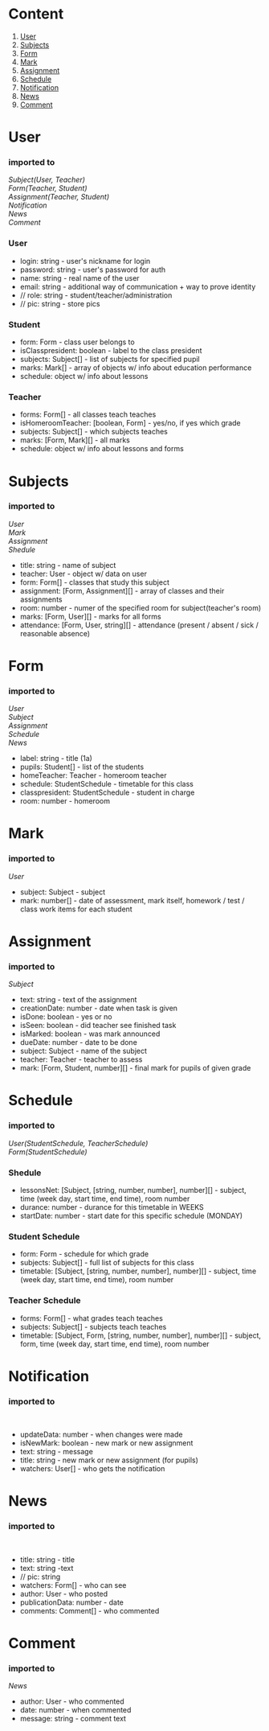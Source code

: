 # Content
1. [User](#user)  
2. [Subjects](#subjects)  
3. [Form](#form)  
4. [Mark](#mark)  
5. [Assignment](#assignment)  
6. [Schedule](#schedule)  
7. [Notification](#notification)  
8. [News](#news)  
9. [Comment](#comment)  

# User 
### **imported to**  
*Subject(User, Teacher)  
Form(Teacher, Student)  
Assignment(Teacher, Student)  
Notification  
News  
Comment*  
  
### **User**
- login: string - user's nickname for login  
- password: string - user's password for auth  
- name: string - real name of the user  
- email: string - additional way of communication + way to prove identity  
- // role: string - student/teacher/administration  
- // pic: string - store pics  

### **Student**
- form: Form - class user belongs to  
- isClasspresident: boolean - label to the class president  
- subjects: Subject[] - list of subjects for specified pupil  
- marks: Mark[] - array of objects w/ info about education performance  
- schedule: object w/ info about lessons  

### **Teacher**
- forms: Form[] - all classes teach teaches  
- isHomeroomTeacher: [boolean, Form] - yes/no, if yes which grade  
- subjects: Subject[] - which subjects teaches  
- marks: [Form, Mark][] - all marks  
- schedule: object w/ info about lessons and forms  
 

# Subjects
### **imported to**  
*User  
Mark  
Assignment  
Shedule*  
  
- title: string - name of subject  
- teacher: User - object w/ data on user  
- form: Form[] - classes that study this subject  
- assignment: [Form, Assignment][] - array of classes and their assignments  
- room: number - numer of the specified room for subject(teacher's room)  
- marks: [Form, User][] - marks for all forms  
- attendance: [Form, User, string][] - attendance (present / absent / sick / reasonable absence)  
 

# Form
### **imported to**  
*User  
Subject  
Assignment  
Schedule  
News*  
  
- label: string - title (1a)  
- pupils: Student[] - list of the students  
- homeTeacher: Teacher - homeroom teacher  
- schedule: StudentSchedule - timetable for this class  
- classpresident: StudentSchedule - student in charge  
- room: number - homeroom  
 

# Mark
### **imported to**  
*User*  
  
- subject: Subject - subject  
- mark: number[] - date of assessment, mark itself, homework / test / class work items for each student  
 

# Assignment
### **imported to**  
*Subject*  
  
- text: string - text of the assignment  
- creationDate: number - date when task is given  
- isDone: boolean - yes or no  
- isSeen: boolean - did teacher see finished task  
- isMarked: boolean - was mark announced  
- dueDate: number - date to be done  
- subject: Subject - name of the subject  
- teacher: Teacher - teacher to assess  
- mark: [Form, Student, number][] - final mark for pupils of given grade  
 

# Schedule
### **imported to** 
*User(StudentSchedule, TeacherSchedule)  
Form(StudentSchedule)*  

### **Shedule**
- lessonsNet: [Subject, [string, number, number], number][]  - subject, time (week day, start time, end time), room number  
- durance: number - durance for this timetable in WEEKS  
- startDate: number - start date for this specific schedule (MONDAY)  

### **Student Schedule**
- form: Form - schedule for which grade  
- subjects: Subject[] - full list of subjects for this class  
- timetable: [Subject, [string, number, number], number][] - subject, time (week day, start time, end time), room number  

### **Teacher Schedule**
- forms: Form[] - what grades teach teaches  
- subjects: Subject[] - subjects teach teaches  
- timetable: [Subject, Form, [string, number, number], number][] - subject, form, time (week day, start time, end time), room number  
 

# Notification 
### **imported to**
&nbsp;  

- updateData: number - when changes were made  
- isNewMark: boolean - new mark or new assignment  
- text: string - message  
- title: string - new mark or new assignment (for pupils)  
- watchers: User[] - who gets the notification  


# News
### **imported to** 
&nbsp;  

- title: string - title  
- text: string -text  
- // pic: string  
- watchers: Form[] - who can see  
- author: User - who posted  
- publicationData: number - date  
- comments: Comment[] - who commented  


# Comment
### **imported to** 
*News*  

- author: User - who commented  
- date: number - when commented  
- message: string - comment text  
 